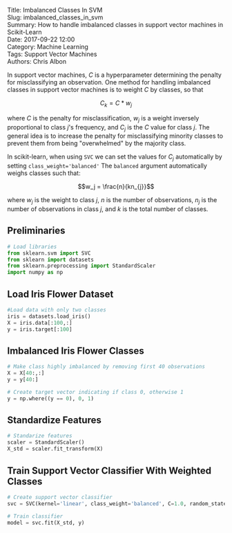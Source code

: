 Title: Imbalanced Classes In SVM    
Slug: imbalanced_classes_in_svm   
Summary: How to handle imbalanced classes in support vector machines in Scikit-Learn   
Date: 2017-09-22 12:00  
Category: Machine Learning  
Tags: Support Vector Machines  
Authors: Chris Albon  

In support vector machines, $C$ is a hyperparameter determining the penalty for misclassifying an observation. One method for handling imbalanced classes in support vector machines is to weight $C$ by classes, so that

$$C_k = C * w_j$$

where $C$ is the penalty for misclassification, $w_j$ is a weight inversely proportional to class $j$'s frequency, and $C_j$ is the $C$ value for class $j$. The general idea is to increase the penalty for misclassifying minority classes to prevent them from being "overwhelmed" by the majority class.

In scikit-learn, when using `SVC` we can set the values for $C_j$ automatically by setting `class_weight='balanced'`
The `balanced` argument automatically weighs classes such that:

$$w_j = \frac{n}{kn_{j}}$$

where $w_j$ is the weight to class $j$, $n$ is the number of observations, $n_j$ is the number of observations in class $j$, and $k$ is the total number of classes.

## Preliminaries


```python
# Load libraries
from sklearn.svm import SVC
from sklearn import datasets
from sklearn.preprocessing import StandardScaler
import numpy as np
```

## Load Iris Flower Dataset


```python
#Load data with only two classes
iris = datasets.load_iris()
X = iris.data[:100,:]
y = iris.target[:100]
```

## Imbalanced Iris Flower Classes


```python
# Make class highly imbalanced by removing first 40 observations
X = X[40:,:]
y = y[40:]

# Create target vector indicating if class 0, otherwise 1
y = np.where((y == 0), 0, 1)
```

## Standardize Features


```python
# Standarize features
scaler = StandardScaler()
X_std = scaler.fit_transform(X)
```

## Train Support Vector Classifier With Weighted Classes


```python
# Create support vector classifier
svc = SVC(kernel='linear', class_weight='balanced', C=1.0, random_state=0)

# Train classifier
model = svc.fit(X_std, y)
```
